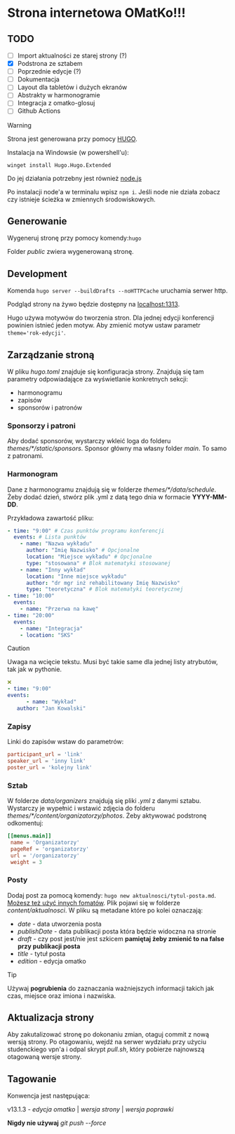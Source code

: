 # Strona internetowa OMatKo!!!

## TODO

- [ ] Import aktualności ze starej strony (?)
- [x] Podstrona ze sztabem
- [ ] Poprzednie edycje (?)
- [ ] Dokumentacja
- [ ] Layout dla tabletów i dużych ekranów
- [ ] Abstrakty w harmonogramie
- [ ] Integracja z omatko-glosuj
- [ ] Github Actions

> [!WARNING]
>
> Strona jest generowana przy pomocy [HUGO](https://gohugo.io/).
>
> Instalacja na Windowsie (w powershell'u):
>
> `winget install Hugo.Hugo.Extended`
>
> Do jej działania potrzebny jest również [node.js](https://nodejs.org/en/download)
>
> Po instalacji node'a w terminalu wpisz `npm i`. Jeśli node nie działa zobacz czy istnieje ścieżka w zmiennych środowiskowych.

## Generowanie

Wygeneruj stronę przy pomocy komendy:`hugo`

Folder _public_ zwiera wygenerowaną stronę.

## Development

Komenda `hugo server --buildDrafts --noHTTPCache` uruchamia serwer http.

Podgląd strony na żywo będzie dostępny na [localhost:1313](http://localhost:1313).

Hugo używa motywów do tworzenia stron.
Dla jednej edycji konferencji powinien istnieć jeden motyw.
Aby zmienić motyw ustaw parametr `theme='rok-edycji'`.

## Zarządzanie stroną

W pliku _hugo.toml_ znajduje się konfiguracja strony.
Znajdują się tam parametry odpowiadające za wyświetlanie konkretnych sekcji:

- harmonogramu
- zapisów
- sponsorów i patronów

### Sponsorzy i patroni

Aby dodać sponsorów, wystarczy wkleić loga do folderu _themes/\*/static/sponsors_. Sponsor główny ma własny folder _main_.
To samo z patronami.

### Harmonogram

Dane z harmonogramu znajdują się w folderze _themes/\*/data/schedule_.
Żeby dodać dzień, stwórz plik .yml z datą tego dnia w formacie **YYYY-MM-DD**.

Przykładowa zawartość pliku:

```yml
- time: "9:00" # Czas punktów programu konferencji
  events: # Lista punktów
    - name: "Nazwa wykładu"
      author: "Imię Nazwisko" # Opcjonalne
      location: "Miejsce wykładu" # Opcjonalne
      type: "stosowana" # Blok matematyki stosowanej
    - name: "Inny wykład"
      location: "Inne miejsce wykładu"
      author: "dr mgr inż rehabilitowany Imię Nazwisko"
      type: "teoretyczna" # Blok matematyki teoretycznej
- time: "10:00"
  events:
    - name: "Przerwa na kawę"
- time: "20:00"
  events:
    - name: "Integracja"
    - location: "SKS"
```

> [!CAUTION]
>
> Uwaga na wcięcie tekstu. Musi być takie same dla jednej listy atrybutów, tak jak w pythonie.
>
> ```yml
> ❌
> - time: "9:00"
> events:
>       - name: "Wykład"
>    author: "Jan Kowalski"
> ```

### Zapisy

Linki do zapisów wstaw do parametrów:

```toml
participant_url = 'link'
speaker_url = 'inny link'
poster_url = 'kolejny link'
```

### Sztab

W folderze _data/organizers_ znajdują się pliki _.yml_ z danymi sztabu.
Wystarczy je wypełnić i wstawić zdjęcia do folderu _themes/\*/content/organizatorzy/photos_.
Żeby aktywować podstronę odkomentuj:

```toml
[[menus.main]]
 name = 'Organizatorzy'
 pageRef = 'organizatorzy'
 url = '/organizatorzy'
 weight = 3
```

### Posty

Dodaj post za pomocą komendy: `hugo new aktualnosci/tytul-posta.md`. [Możesz też użyć innych fomatów](https://gohugo.io/content-management/formats/).
Plik pojawi się w folderze _content/aktualnosci_.
W pliku są metadane które po kolei oznaczają:

- _date_ - data utworzenia posta
- _publishDate_ - data publikacji posta która będzie widoczna na stronie
- _draft_ - czy post jest/nie jest szkicem **pamiętaj żeby zmienić to na false przy publikacji posta**
- _title_ - tytuł posta
- _edition_ - edycja omatko

> [!TIP]
>
> Używaj **pogrubienia** do zaznaczania ważniejszych informacji takich jak czas, miejsce oraz imiona i nazwiska.

## Aktualizacja strony

Aby zakutalizować stronę po dokonaniu zmian, otaguj commit z nową wersją strony.
Po otagowaniu, wejdź na serwer wydziału przy użyciu studenckiego vpn'a i odpal skrypt _pull.sh_, który pobierze najnowszą otagowaną wersje strony.

## Tagowanie

Konwencja jest następująca:

v13.1.3 - _edycja omatko_ | _wersja strony_ | _wersja poprawki_

**Nigdy nie używaj** _git push --force_
